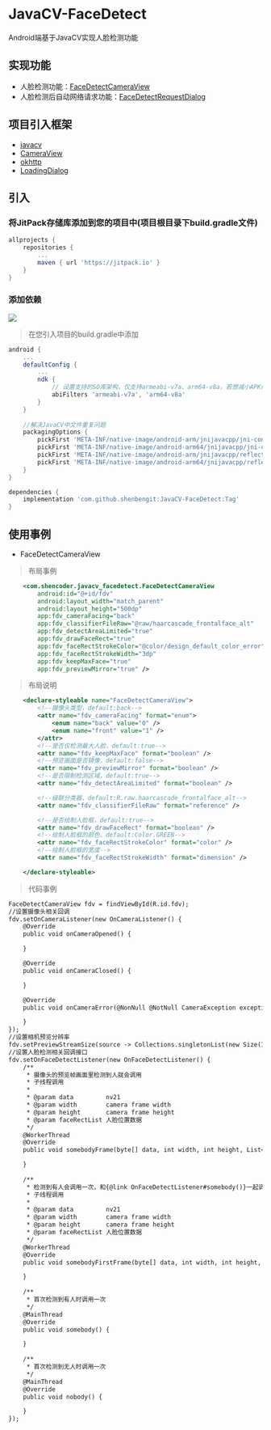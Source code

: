 # JavaCV-FaceDetect
Android端基于JavaCV实现人脸检测功能
## 实现功能
- 人脸检测功能：[FaceDetectCameraView](https://github.com/shenbengit/JavaCV-FaceDetect/blob/master/lib/src/main/java/com/shencoder/javacv_facedetect/FaceDetectCameraView.java)
- 人脸检测后自动网络请求功能：[FaceDetectRequestDialog](https://github.com/shenbengit/JavaCV-FaceDetect/blob/master/lib/src/main/java/com/shencoder/javacv_facedetect/FaceDetectRequestDialog.java)
## 项目引入框架
- [javacv](https://github.com/bytedeco/javacv)
- [CameraView](https://github.com/natario1/CameraView)
- [okhttp](https://github.com/square/okhttp)
- [LoadingDialog](https://github.com/shenbengit/LoadingDialog)

## 引入
### 将JitPack存储库添加到您的项目中(项目根目录下build.gradle文件)
```gradle
allprojects {
    repositories {
        ...
        maven { url 'https://jitpack.io' }
    }
}
```
### 添加依赖
[![](https://jitpack.io/v/shenbengit/JavaCV-FaceDetect.svg)](https://jitpack.io/#shenbengit/JavaCV-FaceDetect)
> 在您引入项目的build.gradle中添加
```gradle
android {
    ...
    defaultConfig {
        ...
        ndk {
            // 设置支持的SO库架构，仅支持armeabi-v7a、arm64-v8a，若想减小APK体积，可只引用对应的SO库架构
            abiFilters 'armeabi-v7a', 'arm64-v8a'
        }
    }
    
    //解决JavaCV中文件重复问题
    packagingOptions {
        pickFirst 'META-INF/native-image/android-arm/jnijavacpp/jni-config.json'
        pickFirst 'META-INF/native-image/android-arm64/jnijavacpp/jni-config.json'
        pickFirst 'META-INF/native-image/android-arm/jnijavacpp/reflect-config.json'
        pickFirst 'META-INF/native-image/android-arm64/jnijavacpp/reflect-config.json'
    }
}

dependencies {
    implementation 'com.github.shenbengit:JavaCV-FaceDetect:Tag'
}
```
## 使用事例
- FaceDetectCameraView
> 布局事例
```Xml
    <com.shencoder.javacv_facedetect.FaceDetectCameraView
        android:id="@+id/fdv"
        android:layout_width="match_parent"
        android:layout_height="500dp"
        app:fdv_cameraFacing="back"
        app:fdv_classifierFileRaw="@raw/haarcascade_frontalface_alt"
        app:fdv_detectAreaLimited="true"
        app:fdv_drawFaceRect="true"
        app:fdv_faceRectStrokeColor="@color/design_default_color_error"
        app:fdv_faceRectStrokeWidth="3dp"
        app:fdv_keepMaxFace="true"
        app:fdv_previewMirror="true" />
```
> 布局说明
```Xml
    <declare-styleable name="FaceDetectCameraView">
        <!--摄像头类型，default:back-->
        <attr name="fdv_cameraFacing" format="enum">
            <enum name="back" value="0" />
            <enum name="front" value="1" />
        </attr>
        <!--是否仅检测最大人脸，default:true-->
        <attr name="fdv_keepMaxFace" format="boolean" />
        <!--预览画面是否镜像，default:false-->
        <attr name="fdv_previewMirror" format="boolean" />
        <!--是否限制检测区域，default:true-->
        <attr name="fdv_detectAreaLimited" format="boolean" />

        <!--级联分类器，default:R.raw.haarcascade_frontalface_alt-->
        <attr name="fdv_classifierFileRaw" format="reference" />

        <!--是否绘制人脸框，default:true-->
        <attr name="fdv_drawFaceRect" format="boolean" />
        <!--绘制人脸框的颜色，default:Color.GREEN-->
        <attr name="fdv_faceRectStrokeColor" format="color" />
        <!--绘制人脸框的宽度-->
        <attr name="fdv_faceRectStrokeWidth" format="dimension" />

    </declare-styleable>
```
>代码事例    
```Xml
FaceDetectCameraView fdv = findViewById(R.id.fdv);
//设置摄像头相关回调
fdv.setOnCameraListener(new OnCameraListener() {
    @Override
    public void onCameraOpened() {

    }

    @Override
    public void onCameraClosed() {

    }

    @Override
    public void onCameraError(@NonNull @NotNull CameraException exception) {

    }
});
//设置相机预览分辨率
fdv.setPreviewStreamSize(source -> Collections.singletonList(new Size(1280, 720)));
//设置人脸检测相关回调接口
fdv.setOnFaceDetectListener(new OnFaceDetectListener() {
    /**
     * 摄像头的预览帧画面里检测到人就会调用
     * 子线程调用
     *
     * @param data         nv21
     * @param width        camera frame width
     * @param height       camera frame height
     * @param faceRectList 人脸位置数据
     */
    @WorkerThread
    @Override
    public void somebodyFrame(byte[] data, int width, int height, List<Rect> faceRectList) {

    }
        
    /**
     * 检测到有人会调用一次，和{@link OnFaceDetectListener#somebody()}一起调用
     * 子线程调用
     *
     * @param data         nv21
     * @param width        camera frame width
     * @param height       camera frame height
     * @param faceRectList 人脸位置数据
     */
    @WorkerThread
    @Override
    public void somebodyFirstFrame(byte[] data, int width, int height, List<Rect> faceRectList) {

    }
        
    /**
     * 首次检测到有人时调用一次
     */
    @MainThread
    @Override
    public void somebody() {

    }
        
    /**
     * 首次检测到无人时调用一次
     */
    @MainThread
    @Override
    public void nobody() {

    }
});

```
